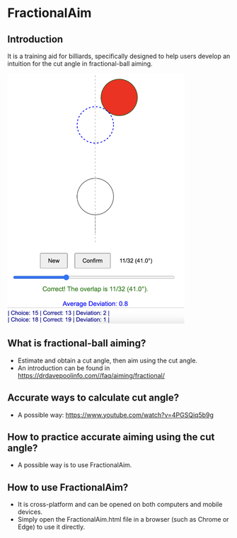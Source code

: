 # FractionalAim

## Introduction
It is a training aid for billiards, specifically designed to help users develop an intuition for the cut angle in fractional-ball aiming.

<img src="examples.png" width="400" />

## What is fractional-ball aiming?
- Estimate and obtain a cut angle, then aim using the cut angle.
- An introduction can be found in https://drdavepoolinfo.com//faq/aiming/fractional/

## Accurate ways to calculate cut angle?
- A possible way: https://www.youtube.com/watch?v=4PGSQiq5b9g

## How to practice accurate aiming using the cut angle?
- A possible way is to use FractionalAim.

## How to use FractionalAim?
- It is cross-platform and can be opened on both computers and mobile devices. 
- Simply open the FractionalAim.html file in a browser (such as Chrome or Edge) to use it directly.
